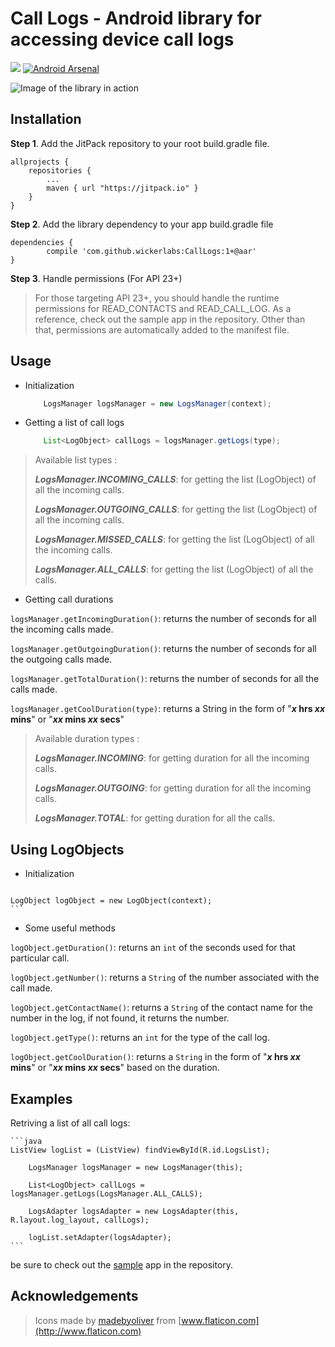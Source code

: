 
**Call Logs** - Android library for accessing device call logs
================
[![](https://jitpack.io/v/wickerlabs/CallLogs.svg)](https://jitpack.io/#wickerlabs/CallLogs)
[![Android Arsenal](https://img.shields.io/badge/Android%20Arsenal-Call%20logs-brightgreen.svg?style=flat)](http://android-arsenal.com/details/1/4523)

![Image of the library in action](https://s25.postimg.org/3pxthhhhr/device_2016_10_13_150816.png "screenshot")

Installation
-------------

 **Step 1**. Add the JitPack repository to your root build.gradle file.
 

    allprojects {
		repositories {
			...
			maven { url "https://jitpack.io" }
		}
	}

**Step 2**. Add the library dependency to your app build.gradle file

    dependencies {
	        compile 'com.github.wickerlabs:CallLogs:1+@aar'
	}
	
**Step 3**. Handle permissions (For API 23+)
> For those targeting API 23+, you should handle the runtime permissions for READ_CONTACTS and READ_CALL_LOG. As a reference, check  out the sample app in the repository. Other than that, permissions are automatically added to the manifest file.

Usage
-------------

 - Initialization

	```java
     	LogsManager logsManager = new LogsManager(context);
	```

 
 - Getting a list of call logs
 
	```java
     	List<LogObject> callLogs = logsManager.getLogs(type);
	```

  
  >  Available list types :
  >  
  >  ***LogsManager.INCOMING_CALLS***: for getting the list (LogObject) of all the incoming calls.
  >  
  >  ***LogsManager.OUTGOING_CALLS***: for getting the list (LogObject) of all the incoming calls.
  >  
  >  ***LogsManager.MISSED_CALLS***: for getting the list (LogObject) of all the incoming calls.
  >  
  >  ***LogsManager.ALL_CALLS***: for getting the list (LogObject) of all the calls.
 
 - Getting call durations
 
 `logsManager.getIncomingDuration()`: returns the number of seconds for all the incoming calls made.
 
 `logsManager.getOutgoingDuration()`: returns the number of seconds for all the outgoing calls made.

  `logsManager.getTotalDuration()`: returns the number of seconds for all the calls made.

 `logsManager.getCoolDuration(type)`: returns a String in the form of  "***x* hrs *xx* mins**" or "***xx* mins *xx* secs**"
 
 >  Available duration types :
>  
>  ***LogsManager.INCOMING***: for getting duration for all the incoming calls.
>  
>  ***LogsManager.OUTGOING***: for getting duration for all the incoming calls.
>  
>    ***LogsManager.TOTAL***: for getting duration for all the calls.

Using LogObjects
--------------------
- Initialization
> 	```java 
	LogObject logObject = new LogObject(context);
	```

- Some useful methods
 
 `logObject.getDuration()`: returns an `int`  of the seconds used for that particular call.
 
 `logObject.getNumber()`: returns a `String` of the number associated with the call made.

 `logObject.getContactName()`: returns a `String` of the contact name for the number in the log, if not found, it returns the number.

  `logObject.getType()`: returns an `int` for the type of the call log.

 `logObject.getCoolDuration()`: returns a `String` in the form of  "***x* hrs *xx* mins**" or "***xx* mins *xx* secs**" based on the duration.

Examples
--------
Retriving a list of all call logs:

	```java
   	ListView logList = (ListView) findViewById(R.id.LogsList);

    	LogsManager logsManager = new LogsManager(this);

    	List<LogObject> callLogs = logsManager.getLogs(LogsManager.ALL_CALLS);

    	LogsAdapter logsAdapter = new LogsAdapter(this, R.layout.log_layout, callLogs);

    	logList.setAdapter(logsAdapter);
	```

be sure to check out the [sample](https://github.com/wickerlabs/CallLogs/tree/master/SampleApp) app in the repository.

Acknowledgements
----------------
> Icons made by [madebyoliver](http://www.flaticon.com/authors/madebyoliver) from [www.flaticon.com](http://www.flaticon.com) 
